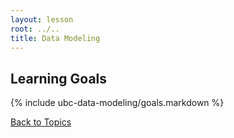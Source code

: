 ```yaml
---
layout: lesson
root: ../..
title: Data Modeling
---
```


## Learning Goals
{% include ubc-data-modeling/goals.markdown %}

[Back to Topics](../../index.html#topics)
